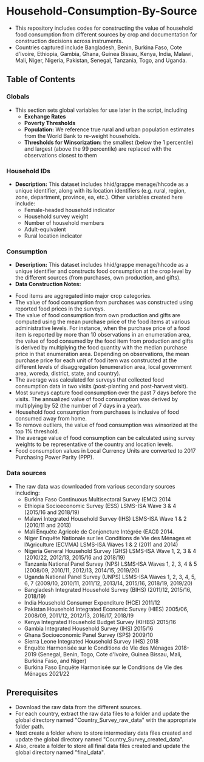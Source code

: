 # Household-Consumption-By-Source
* This repository includes codes for constructing the value of household food consumption from different sources by crop and documentation for construction decisions across instruments.
* Countries captured include Bangladesh, Benin, Burkina Faso, Cote d'Ivoire, Ethiopia, Gambia, Ghana, Guinea Bissau, Kenya, India, Malawi, Mali, Niger, Nigeria, Pakistan, Senegal, Tanzania, Togo, and Uganda.

## Table of Contents
### Globals 
* This section sets global variables for use later in the script, including
  * **Exchange Rates**
  * **Poverty Thresholds**
  * **Population:** We reference true rural and urban population estimates from the World Bank to re-weight households.
  * **Thresholds for Winsorization:** the smallest (below the 1 percentile) and largest (above the 99 percentile) are replaced with the observations closest to them
 
### Household IDs
- **Description:** This dataset includes hhid/grappe menage/hhcode as a unique identifier, along with its location identifiers (e.g. rural, region, zone, department, province, ea, etc.). Other variables created here include: 
    * Female-headed household indicator
    * Household survey weight
    * Number of household members
    * Adult-equivalent
    * Rural location indicator

### Consumption
- **Description:** This dataset includes hhid/grappe menage/hhcode as a unique identifier and constructs food consumption at the crop level by the different sources (from purchases, own production, and gifts). 
- **Data Construction Notes:**
* Food items are aggregated into major crop categories.
* The value of food consumption from purchases was constructed using reported food prices in the surveys.
* The value of food consumption from own production and gifts are computed using the mean purchase price of the food items at various administrative levels. For instance, when the purchase price of a food item is reported by more than 10 observations in an enumeration area, the value of food consumed by the food item from production and gifts is derived by multiplying the food quantity with the median purchase price in that enumeration area. Depending on observations, the mean purchase price for each unit of food item was constructed at the different levels of disaggregation (enumeration area, local government area, woreda, district, state, and country).
* The average was calculated for surveys that collected food consumption data in two visits (post-planting and post-harvest visit).
* Most surveys capture food consumption over the past 7 days before the visits. The annualized value of food consumption was derived by multiplying by 52 (the number of 7 days in a year).
* Household food consumption from purchases is inclusive of food consumed away from home.
* To remove outliers, the value of food consumption was winsorized at the top 1% threshold.
* The average value of food consumption can be calculated using survey weights to be representative of the country and location levels.
* Food consumption values in Local Currency Units are converted to 2017 Purchasing Power Parity (PPP). 

### Data sources
* The raw data was downloaded from various secondary sources including:
    * Burkina Faso Continuous Multisectoral Survey (EMC) 2014
    * Ethiopia Socioeconomic Survey (ESS) LSMS-ISA Wave 3 & 4 (2015/16 and 2018/19)
    * Malawi Integrated Household Survey (IHS) LSMS-ISA Wave 1 & 2 (2010/11 and 2013)
    * Mali Enquête Agricole de Conjoncture Intégrée (EACI) 2014.
    * Niger Enquête Nationale sur les Conditions de Vie des Ménages et l’Agriculture (ECVMA) LSMS-ISA Waves 1 & 2 (2011 and 2014)
    * Nigeria General Household Survey (GHS) LSMS-ISA Wave 1, 2, 3 & 4 (2010/22, 2012/13, 2015/16 and 2018/19)
    * Tanzania National Panel Survey (NPS) LSMS-ISA Waves 1, 2, 3, 4 & 5 (2008/09, 2010/11, 2012/13, 2014/15, 2019/20)
    * Uganda National Panel Survey (UNPS) LSMS-ISA Waves 1, 2, 3, 4, 5, 6, 7 (2009/10, 2010/11, 2011/12, 2013/14, 2015/16, 2018/19, 2019/20)
    * Bangladesh Integrated Household Survey (BIHS) (2011/12, 2015/16, 2018/19)
    * India Household Consumer Expenditure (HCE) 2011/12
    * Pakistan Household Integrated Economic Survey (HIES) 2005/06, 2008/09, 2011/12, 2012/13, 2016/17, 2018/19
    * Kenya Integrated Household Budget Survey (KIHBS) 2015/16
    * Gambia Integrated Household Survey (IHS) 2015/16
    * Ghana Socioeconomic Panel Survey (SPS) 2009/10
    * Sierra Leone Integrated Household Survey (IHS) 2018
    * Enquête Harmonisée sur le Conditions de Vie des Ménages 2018-2019 (Senegal, Benin, Togo, Cote d'Ivoire, Guinea Bissau, Mali, Burkina Faso, and Niger)
    * Burkina Faso Enquête Harmonisée sur le Conditions de Vie des Ménages 2021/22 

## Prerequisites
* Download the raw data from the different sources.
* For each country, extract the raw data files to a folder and update the global directory named "Country_Survey_raw_data" with the appropriate folder path.
* Next create a folder where to store intermediary data files created and update the global directory named "Country_Survey_created_data".
* Also, create a folder to store all final data files created and update the global directory named "final_data".




